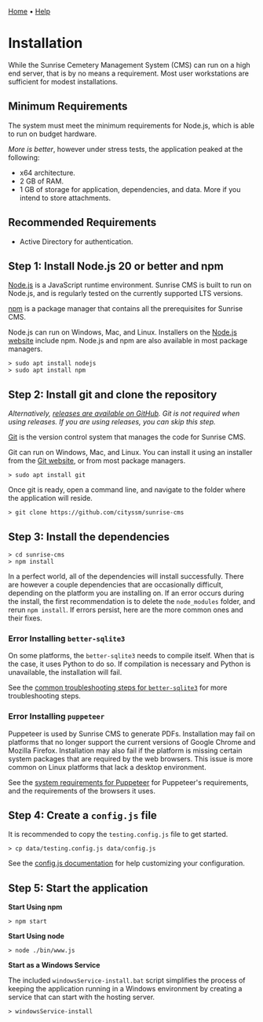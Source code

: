 [Home](https://cityssm.github.io/sunrise-cms/)
•
[Help](https://cityssm.github.io/sunrise-cms/docs/)

# Installation

While the Sunrise Cemetery Management System (CMS) can run on a high end server,
that is by no means a requirement.
Most user workstations are sufficient for modest installations.

## Minimum Requirements

The system must meet the minimum requirements for Node.js,
which is able to run on budget hardware.

_More is better_, however under stress tests,
the application peaked at the following:

- x64 architecture.
- 2 GB of RAM.
- 1 GB of storage for application, dependencies, and data.
  More if you intend to store attachments.

## Recommended Requirements

- Active Directory for authentication.

## Step 1: Install Node.js 20 or better and npm

[Node.js](https://nodejs.org) is a JavaScript runtime environment.
Sunrise CMS is built to run on Node.js, and is regularly tested on the currently supported LTS versions.

[npm](https://www.npmjs.com/) is a package manager that contains all the prerequisites
for Sunrise CMS.

Node.js can run on Windows, Mac, and Linux.
Installers on the [Node.js website](https://nodejs.org) include npm.
Node.js and npm are also available in most package managers.

    > sudo apt install nodejs
    > sudo apt install npm

## Step 2: Install git and clone the repository

_Alternatively, [releases are available on GitHub](https://github.com/cityssm/sunrise-cms/releases)._
_Git is not required when using releases. If you are using releases, you can skip this step._

[Git](https://git-scm.com/) is the version control system that manages the
code for Sunrise CMS.

Git can run on Windows, Mac, and Linux.
You can install it using an installer from the [Git website](https://git-scm.com/),
or from most package managers.

    > sudo apt install git

Once git is ready, open a command line, and navigate to the folder where the application will reside.

    > git clone https://github.com/cityssm/sunrise-cms

## Step 3: Install the dependencies

    > cd sunrise-cms
    > npm install

In a perfect world, all of the dependencies will install successfully. There are however a couple dependencies
that are occasionally difficult, depending on the platform you are installing on.
If an error occurs during the install, the first recommendation is to delete the `node_modules` folder,
and rerun `npm install`. If errors persist, here are the more common ones and their fixes.

### Error Installing `better-sqlite3`

On some platforms, the `better-sqlite3` needs to compile itself. When that is the case,
it uses Python to do so. If compilation is necessary and Python is unavailable, the installation will fail.

See the
[common troubleshooting steps for `better-sqlite3`](https://github.com/WiseLibs/better-sqlite3/blob/master/docs/troubleshooting.md)
for more troubleshooting steps.

### Error Installing `puppeteer`

Puppeteer is used by Sunrise CMS to generate PDFs.
Installation may fail on platforms that no longer support the current versions of Google Chrome and Mozilla Firefox.
Installation may also fail if the platform is missing certain system packages that are required by
the web browsers. This issue is more common on Linux platforms that lack a desktop environment.

See the [system requirements for Puppeteer](https://pptr.dev/guides/system-requirements)
for Puppeteer's requirements, and the requirements of the browsers it uses.

## Step 4: Create a `config.js` file

It is recommended to copy the `testing.config.js` file to get started.

    > cp data/testing.config.js data/config.js

See the [config.js documentation](configJs.md) for help customizing
your configuration.

## Step 5: Start the application

**Start Using npm**

    > npm start

**Start Using node**

    > node ./bin/www.js

**Start as a Windows Service**

The included `windowsService-install.bat` script simplifies
the process of keeping the application running in a Windows environment
by creating a service that can start with the hosting server.

    > windowsService-install
